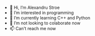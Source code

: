 - 👋 Hi, I’m Alexandru Stroe
- 👀 I’m interested in programming
- 🌱 I’m currently learning C++ and Python
- 💞️ I’m not looking to colaborate now
- 📫 Can't reach me now

<!---
StroeA147/StroeA147 is a ✨ special ✨ repository because its `README.md` (this file) appears on your GitHub profile.
You can click the Preview link to take a look at your changes.
--->
